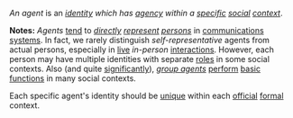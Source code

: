 *An agent* is an *[identity](https://github.com/gcassel/Modular-Organization-Terminology/blob/master/terms/identity.md) which has [agency](https://github.com/gcassel/Modular-Organization-Terminology/blob/master/terms/agency.md) within a [specific](https://github.com/gcassel/Modular-Organization-Terminology/blob/master/terms/specific.md) [social](https://github.com/gcassel/Modular-Organization-Terminology/blob/master/terms/social.md) [context](https://github.com/gcassel/Modular-Organization-Terminology/blob/master/terms/context.md)*.   

**Notes:**  *Agents* [tend](https://github.com/gcassel/Modular-Organization-Terminology/blob/master/terms/tend.md) to *[directly](https://github.com/gcassel/Modular-Organization-Terminology/blob/master/terms/direct.md) [represent](https://github.com/gcassel/Modular-Organization-Terminology/blob/master/terms/representation.md) [persons](https://github.com/gcassel/Modular-Organization-Terminology/blob/master/terms/person.md)* in [communications](https://github.com/gcassel/Modular-Organization-Terminology/blob/master/terms/communication.md) [systems](https://github.com/gcassel/Modular-Organization-Terminology/blob/master/terms/system.md).  In fact, we rarely distinguish *self-representative* agents from actual persons, especially in [live](https://github.com/gcassel/Modular-Organization-Terminology/blob/master/terms/live.md) *in-person* [interactions](https://github.com/gcassel/Modular-Organization-Terminology/blob/master/terms/interaction.md).   However, each person may have multiple identities with separate [roles](https://github.com/gcassel/Modular-Organization-Terminology/blob/master/terms/role.md) in some social contexts. Also (and quite [significantly](https://github.com/gcassel/Modular-Organization-Terminology/blob/master/terms/significance.md)), *[group agents](https://github.com/gcassel/Modular-Organization-Terminology/blob/master/compound-terms/group-agent.md)* [perform](https://github.com/gcassel/Modular-Organization-Terminology/blob/master/terms/perform.md) [basic](https://github.com/gcassel/Modular-Organization-Terminology/blob/master/terms/base.md) [functions](https://github.com/gcassel/Modular-Organization-Terminology/blob/master/terms/function.md) in many social contexts.

Each specific agent's identity should be [unique](https://github.com/gcassel/Modular-Organization-Terminology/blob/master/terms/unique.md) within each [official](https://github.com/gcassel/Modular-Organization-Terminology/blob/master/terms/official.md) [formal](https://github.com/gcassel/Modular-Organization-Terminology/blob/master/terms/form.md) context.  
